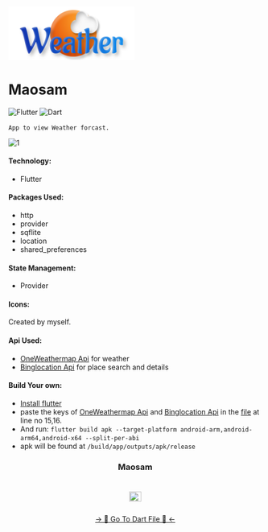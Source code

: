 <img src="assets/icons/name1.png" width="250" >

# Maosam

<img src="https://camo.githubusercontent.com/ca053d535977b87e502606c8652e9fb82dd9916f/68747470733a2f2f696d672e736869656c64732e696f2f62616467652f4672616d65776f726b2d466c75747465722d3363633666643f6c6f676f3d666c7574746572" alt="Flutter" data-canonical-src="https://img.shields.io/badge/Framework-Flutter-3cc6fd?logo=flutter" style="max-width:100%;">  <img src="https://camo.githubusercontent.com/490738a70d715335e1848ff74041d7782fcec6dd/68747470733a2f2f696d672e736869656c64732e696f2f62616467652f4c616e67756167652d446172742d3063343538623f6c6f676f3d64617274" alt="Dart" data-canonical-src="https://img.shields.io/badge/Language-Dart-0c458b?logo=dart" style="max-width:100%;">

    App to view Weather forcast.


![1](demo/demo2.gif)


#### Technology:
  * Flutter
 
#### Packages Used:
 * http
 * provider
 * sqflite
 * location
 * shared_preferences
 
 #### State Management:
  * Provider
 
 #### Icons:

   Created by myself.

#### Api Used:
 * [OneWeathermap  Api](https://openweathermap.org/api) for weather
 * [Binglocation Api](https://docs.microsoft.com/en-us/bingmaps/rest-services/locations/find-a-location-by-query) for place search and details
 
#### Build Your own:
   * [Install flutter](https://flutter.dev/docs/get-started/install)
   * paste the keys of [OneWeathermap  Api](https://openweathermap.org/api) and [Binglocation Api](https://docs.microsoft.com/en-us/bingmaps/rest-services/locations/find-a-location-by-query) in the [file](/lib/provider/data_provider.dart
) at line no 15,16.
   * And run: `flutter build apk --target-platform android-arm,android-arm64,android-x64 --split-per-abi`
   * apk will be found at `/build/app/outputs/apk/release`

   
###

<h3 align="center">  Maosam </h3>

###

<h1 align="left"></h1>

###
<div align="center">
<img src = "https://github.com/user-attachments/assets/c6ead6fe-87e3-4489-886a-81dc5987be09" width = 22% height = 35%>

###
<div align="center">
<a href="https://github.com/MrSajidShaikh/maosam">-> 📂 Go To Dart File 📂 <-</a>
</div



 ###
